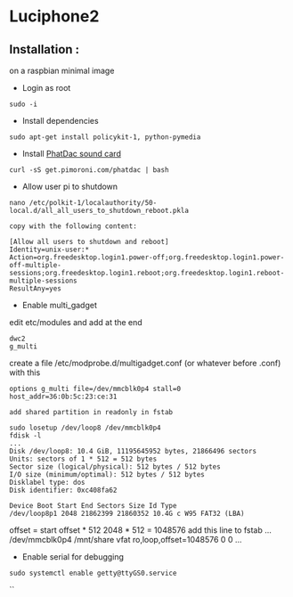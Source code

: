 # Luciphone2

## Installation :

on a raspbian minimal image

- Login as root
```
sudo -i
```
- Install dependencies
```
sudo apt-get install policykit-1, python-pymedia
```
- Install [PhatDac sound card](https://learn.pimoroni.com/tutorial/phat/raspberry-pi-phat-dac-install)
```
curl -sS get.pimoroni.com/phatdac | bash
```
  
- Allow user pi to shutdown
```
nano /etc/polkit-1/localauthority/50-local.d/all_all_users_to_shutdown_reboot.pkla 
```  
    copy with the following content:

```
[Allow all users to shutdown and reboot]
Identity=unix-user:*
Action=org.freedesktop.login1.power-off;org.freedesktop.login1.power-off-multiple-sessions;org.freedesktop.login1.reboot;org.freedesktop.login1.reboot-multiple-sessions
ResultAny=yes
```

- Enable multi_gadget
    
edit etc/modules and add at the end

```
dwc2
g_multi
```
    
   create a file /etc/modprobe.d/multigadget.conf (or whatever before .conf) with this

```
options g_multi file=/dev/mmcblk0p4 stall=0 host_addr=36:0b:5c:23:ce:31
```
    
    add shared partition in readonly in fstab

```
sudo losetup /dev/loop8 /dev/mmcblk0p4
fdisk -l
...
Disk /dev/loop8: 10.4 GiB, 11195645952 bytes, 21866496 sectors
Units: sectors of 1 * 512 = 512 bytes
Sector size (logical/physical): 512 bytes / 512 bytes
I/O size (minimum/optimal): 512 bytes / 512 bytes
Disklabel type: dos
Disk identifier: 0xc408fa62

Device Boot Start End Sectors Size Id Type
/dev/loop8p1 2048 21862399 21860352 10.4G c W95 FAT32 (LBA)
```

offset = start offset * 512 
2048 * 512 = 1048576
add this line to fstab
...
/dev/mmcblk0p4  /mnt/share      vfat    ro,loop,offset=1048576   0       0
...

- Enable serial for debugging
```
sudo systemctl enable getty@ttyGS0.service
````
``
